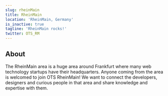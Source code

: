 ```yaml
---
slug: rheinMain
title: RheinMain
location: 'RheinMain, Germany'
is_inactive: true
tagline: 'RheinMain rocks!'
twitter: OTS_RM
---
```


## About

The RheinMain area is a huge area around Frankfurt where many web technology startups have their
headquarters. Anyone coming from the area is welcomed to join OTS RheinMain! We want to connect
the developers, designers and curious people in that area and share knowledge and expertise with
them.
